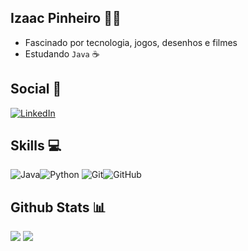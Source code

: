 ## Izaac Pinheiro 👨‍💻
- Fascinado por tecnologia, jogos, desenhos e filmes
- Estudando `Java` ☕

## Social 💼
[![LinkedIn](https://img.shields.io/badge/LinkedIn-%230077B5.svg?logo=linkedin&logoColor=white)](https://www.linkedin.com/in/izaac-pinheiro-araújo-5377a52b3/)

## Skills 💻
 ![Java](https://img.shields.io/badge/java-%23ED8B00.svg?style=for-the-badge&logo=openjdk&logoColor=white)![Python](https://img.shields.io/badge/python-3670A0?style=for-the-badge&logo=python&logoColor=ffdd54) ![Git](https://img.shields.io/badge/git-%23F05033.svg?style=for-the-badge&logo=git&logoColor=white)![GitHub](https://img.shields.io/badge/github-%23121011.svg?style=for-the-badge&logo=github&logoColor=white)
<br/>

## Github Stats 📊
![](https://github-readme-stats.vercel.app/api?username=izaacpinheiro&theme=radical&hide_border=false&include_all_commits=false&count_private=false)  ![](https://github-readme-stats.vercel.app/api/top-langs/?username=izaacpinheiro&theme=radical&hide_border=false&include_all_commits=false&count_private=false&layout=compact)

